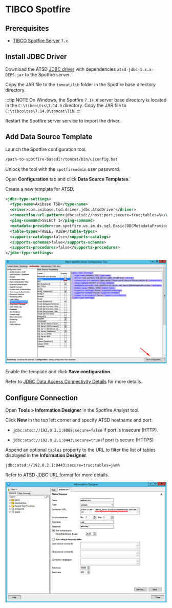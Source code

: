 # TIBCO Spotfire

## Prerequisites

* [TIBCO Spotfire Server](https://edelivery.tibco.com/storefront/eval/tibco-spotfire-server/prod10256.html) `7.x`

## Install JDBC Driver

Download the ATSD [JDBC driver](https://github.com/axibase/atsd-jdbc/releases) with dependencies `atsd-jdbc-1.x.x-DEPS.jar` to the Spotfire server.

Copy the JAR file to the `tomcat/lib` folder in the Spotfire base directory directory.

:::tip NOTE
On Windows, the Spotfire `7.14.0` server base directory is located in the `C:\tibco\tss\7.14.0` directory.
Copy the JAR file to `C:\tibco\tss\7.14.0\tomcat\lib`.
:::

Restart the Spotfire server service to import the driver.

## Add Data Source Template

Launch the Spotfire configuration tool.

```bash
/path-to-spotfire-basedir/tomcat/bin/uiconfig.bat
```

Unlock the tool with the `spotfireadmin` user password.

Open **Configuration** tab and click **Data Source Templates**.

Create a new template for ATSD.

```xml
<jdbc-type-settings>
  <type-name>Axibase TSD</type-name>
  <driver>com.axibase.tsd.driver.jdbc.AtsdDriver</driver>
  <connection-url-pattern>jdbc:atsd://host:port;secure=true;tables=%</connection-url-pattern>
  <ping-command>SELECT 1</ping-command>
  <metadata-provider>com.spotfire.ws.im.ds.sql.BasicJDBCMetadataProvider</metadata-provider>
  <table-types>TABLE, VIEW</table-types>
  <supports-catalogs>false</supports-catalogs>
  <supports-schemas>false</supports-schemas>
  <supports-procedures>false</supports-procedures>
</jdbc-type-settings>
```

![](./images/spotfire-config.png)

Enable the template and click **Save configuration**.

Refer to [JDBC Data Access Connectivity Details](https://community.tibco.com/wiki/tibco-spotfire-jdbc-data-access-connectivity-details) for more details.

## Configure Connection

Open **Tools > Information Designer** in the Spotfire Analyst tool.

Click **New** in the top left corner and specify ATSD hostname and port:

* `jdbc:atsd://192.0.2.1:8088;secure=false` if port is insecure (HTTP).

* `jdbc:atsd://192.0.2.1:8443;secure=true` if port is secure (HTTPS)

Append an optional [`tables`](https://github.com/axibase/atsd-jdbc#database-metadata) property to the URL to filter the list of tables displayed in the **Information Designer**.

```ls
jdbc:atsd://192.0.2.1:8443;secure=true;tables=jvm%
```

Refer to [ATSD JDBC URL format](https://github.com/axibase/atsd-jdbc#jdbc-url) for more details.

![](./images/spotfire-designer.png)